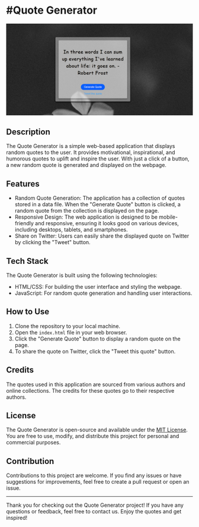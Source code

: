 # #Quote Generator

![Quote Generator Preview](Screenshot.png)

## Description

The Quote Generator is a simple web-based application that displays random quotes to the user. It provides motivational, inspirational, and humorous quotes to uplift and inspire the user. With just a click of a button, a new random quote is generated and displayed on the webpage.

## Features

- Random Quote Generation: The application has a collection of quotes stored in a data file. When the "Generate Quote" button is clicked, a random quote from the collection is displayed on the page.
- Responsive Design: The web application is designed to be mobile-friendly and responsive, ensuring it looks good on various devices, including desktops, tablets, and smartphones.
- Share on Twitter: Users can easily share the displayed quote on Twitter by clicking the "Tweet" button.

## Tech Stack

The Quote Generator is built using the following technologies:

- HTML/CSS: For building the user interface and styling the webpage.
- JavaScript: For random quote generation and handling user interactions.

## How to Use

1. Clone the repository to your local machine.
2. Open the `index.html` file in your web browser.
3. Click the "Generate Quote" button to display a random quote on the page.
4. To share the quote on Twitter, click the "Tweet this quote" button.

## Credits

The quotes used in this application are sourced from various authors and online collections. The credits for these quotes go to their respective authors.

## License

The Quote Generator is open-source and available under the [MIT License](LICENSE). You are free to use, modify, and distribute this project for personal and commercial purposes.

## Contribution

Contributions to this project are welcome. If you find any issues or have suggestions for improvements, feel free to create a pull request or open an issue.

---

Thank you for checking out the Quote Generator project! If you have any questions or feedback, feel free to contact us. Enjoy the quotes and get inspired!
